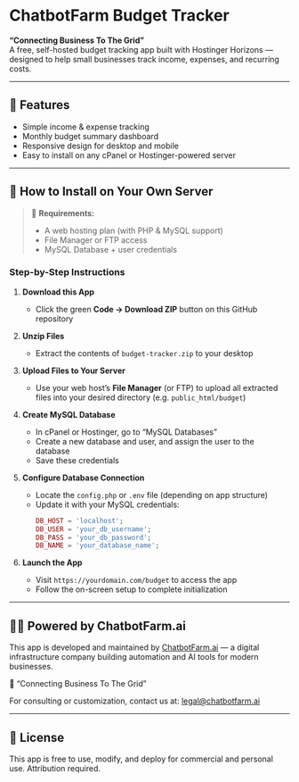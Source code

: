 # ChatbotFarm Budget Tracker

**“Connecting Business To The Grid”**  
A free, self-hosted budget tracking app built with Hostinger Horizons — designed to help small businesses track income, expenses, and recurring costs.

---

## 🔧 Features

- Simple income & expense tracking
- Monthly budget summary dashboard
- Responsive design for desktop and mobile
- Easy to install on any cPanel or Hostinger-powered server

---

## 🚀 How to Install on Your Own Server

> 📌 **Requirements:**
> - A web hosting plan (with PHP & MySQL support)
> - File Manager or FTP access
> - MySQL Database + user credentials

### Step-by-Step Instructions

1. **Download this App**
   - Click the green **Code → Download ZIP** button on this GitHub repository

2. **Unzip Files**
   - Extract the contents of `budget-tracker.zip` to your desktop

3. **Upload Files to Your Server**
   - Use your web host’s **File Manager** (or FTP) to upload all extracted files into your desired directory (e.g. `public_html/budget`)

4. **Create MySQL Database**
   - In cPanel or Hostinger, go to “MySQL Databases”
   - Create a new database and user, and assign the user to the database
   - Save these credentials

5. **Configure Database Connection**
   - Locate the `config.php` or `.env` file (depending on app structure)
   - Update it with your MySQL credentials:
     ```php
     DB_HOST = 'localhost';
     DB_USER = 'your_db_username';
     DB_PASS = 'your_db_password';
     DB_NAME = 'your_database_name';
     ```

6. **Launch the App**
   - Visit `https://yourdomain.com/budget` to access the app
   - Follow the on-screen setup to complete initialization

---

## 👨‍💼 Powered by ChatbotFarm.ai

This app is developed and maintained by [ChatbotFarm.ai](https://chatbotfarm.ai) — a digital infrastructure company building automation and AI tools for modern businesses.

🧠 “Connecting Business To The Grid”

For consulting or customization, contact us at: [legal@chatbotfarm.ai](mailto:legal@chatbotfarm.ai)

---

## 📄 License

This app is free to use, modify, and deploy for commercial and personal use. Attribution required.

